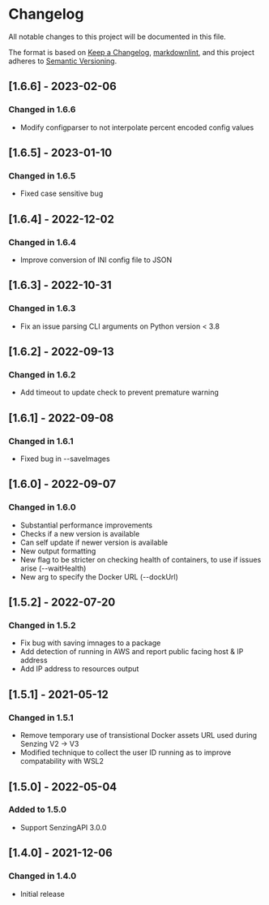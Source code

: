 # Changelog

All notable changes to this project will be documented in this file.

The format is based on [Keep a Changelog](https://keepachangelog.com/en/1.0.0/),
[markdownlint](https://dlaa.me/markdownlint/),
and this project adheres to [Semantic Versioning](https://semver.org/spec/v2.0.0.html).

## [1.6.6] - 2023-02-06

### Changed in 1.6.6

- Modify configparser to not interpolate percent encoded config values

## [1.6.5] - 2023-01-10

### Changed in 1.6.5

- Fixed case sensitive bug

## [1.6.4] - 2022-12-02

### Changed in 1.6.4

- Improve conversion of INI config file to JSON

## [1.6.3] - 2022-10-31

### Changed in 1.6.3

- Fix an issue parsing CLI arguments on Python version < 3.8

## [1.6.2] - 2022-09-13

### Changed in 1.6.2

- Add timeout to update check to prevent premature warning

## [1.6.1] - 2022-09-08

### Changed in 1.6.1

- Fixed bug in --saveImages

## [1.6.0] - 2022-09-07

### Changed in 1.6.0

- Substantial performance improvements
- Checks if a new version is available
- Can self update if newer version is available
- New output formatting
- New flag to be stricter on checking health of containers, to use if issues arise (--waitHealth)
- New arg to specify the Docker URL (--dockUrl)

## [1.5.2] - 2022-07-20

### Changed in 1.5.2

- Fix bug with saving imnages to a package
- Add detection of running in AWS and report public facing host & IP address
- Add IP address to resources output

## [1.5.1] - 2021-05-12

### Changed in 1.5.1

- Remove temporary use of transistional Docker assets URL used during Senzing V2 -> V3
- Modified technique to collect the user ID running as to improve compatability with WSL2

## [1.5.0] - 2022-05-04

### Added to 1.5.0

- Support SenzingAPI 3.0.0

## [1.4.0] - 2021-12-06

### Changed in 1.4.0

- Initial release
